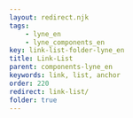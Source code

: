 ```yaml
---
layout: redirect.njk
tags: 
    - lyne_en
    - lyne_components_en
key: link-list-folder-lyne_en
title: Link-List
parent: components-lyne_en
keywords: link, list, anchor
order: 220
redirect: link-list/
folder: true
---
```

